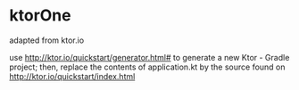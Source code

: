 # ktorOne
adapted from ktor.io

use http://ktor.io/quickstart/generator.html# to generate a new Ktor - Gradle project;
then, replace the contents of application.kt by the source found on http://ktor.io/quickstart/index.html
